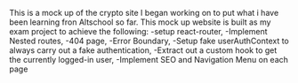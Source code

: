 This is a mock up of the crypto site I began working on to put what i have been learning fron Altschool so far. This mock up website is built as my exam project to achieve the following: -setup react-router, -Implement Nested routes, -404 page, -Error Boundary, -Setup fake userAuthContext to always carry out a fake authentication, -Extract out a custom hook to get the currently logged-in user, -Implement SEO and Navigation Menu on each page
